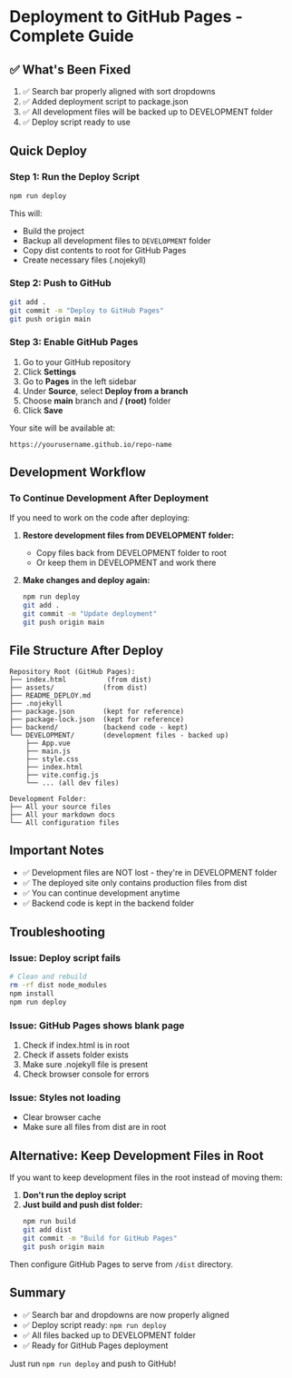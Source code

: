 # Deployment to GitHub Pages - Complete Guide

## ✅ What's Been Fixed
1. ✅ Search bar properly aligned with sort dropdowns
2. ✅ Added deployment script to package.json
3. ✅ All development files will be backed up to DEVELOPMENT folder
4. ✅ Deploy script ready to use

## Quick Deploy

### Step 1: Run the Deploy Script
```bash
npm run deploy
```

This will:
- Build the project
- Backup all development files to `DEVELOPMENT` folder
- Copy dist contents to root for GitHub Pages
- Create necessary files (.nojekyll)

### Step 2: Push to GitHub
```bash
git add .
git commit -m "Deploy to GitHub Pages"
git push origin main
```

### Step 3: Enable GitHub Pages

1. Go to your GitHub repository
2. Click **Settings**
3. Go to **Pages** in the left sidebar
4. Under **Source**, select **Deploy from a branch**
5. Choose **main** branch and **/ (root)** folder
6. Click **Save**

Your site will be available at:
```
https://yourusername.github.io/repo-name
```

## Development Workflow

### To Continue Development After Deployment

If you need to work on the code after deploying:

1. **Restore development files from DEVELOPMENT folder:**
   - Copy files back from DEVELOPMENT folder to root
   - Or keep them in DEVELOPMENT and work there

2. **Make changes and deploy again:**
   ```bash
   npm run deploy
   git add .
   git commit -m "Update deployment"
   git push origin main
   ```

## File Structure After Deploy

```
Repository Root (GitHub Pages):
├── index.html          (from dist)
├── assets/            (from dist)
├── README_DEPLOY.md
├── .nojekyll
├── package.json       (kept for reference)
├── package-lock.json  (kept for reference)
├── backend/           (backend code - kept)
└── DEVELOPMENT/       (development files - backed up)
    ├── App.vue
    ├── main.js
    ├── style.css
    ├── index.html
    ├── vite.config.js
    └── ... (all dev files)

Development Folder:
├── All your source files
├── All your markdown docs
└── All configuration files
```

## Important Notes

- ✅ Development files are NOT lost - they're in DEVELOPMENT folder
- ✅ The deployed site only contains production files from dist
- ✅ You can continue development anytime
- ✅ Backend code is kept in the backend folder

## Troubleshooting

### Issue: Deploy script fails
```bash
# Clean and rebuild
rm -rf dist node_modules
npm install
npm run deploy
```

### Issue: GitHub Pages shows blank page
1. Check if index.html is in root
2. Check if assets folder exists
3. Make sure .nojekyll file is present
4. Check browser console for errors

### Issue: Styles not loading
- Clear browser cache
- Make sure all files from dist are in root

## Alternative: Keep Development Files in Root

If you want to keep development files in the root instead of moving them:

1. **Don't run the deploy script**
2. **Just build and push dist folder:**
   ```bash
   npm run build
   git add dist
   git commit -m "Build for GitHub Pages"
   git push origin main
   ```

Then configure GitHub Pages to serve from `/dist` directory.

## Summary

- ✅ Search bar and dropdowns are now properly aligned
- ✅ Deploy script ready: `npm run deploy`
- ✅ All files backed up to DEVELOPMENT folder
- ✅ Ready for GitHub Pages deployment

Just run `npm run deploy` and push to GitHub!

